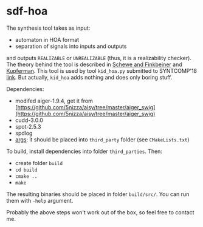 # sdf-hoa

The synthesis tool takes as input:

- automaton in HOA format
- separation of signals into inputs and outputs

and outputs `REALIZABLE` or `UNREALIZABLE` (thus, it is a realizability checker).
The theory behind the tool is described in
[Schewe and Finkbeiner](https://www.react.uni-saarland.de/publications/atva07.pdf) and
[Kupferman](http://www.cse.huji.ac.il/~ornak/publications/lics06c.pdf).
This tool is used by tool `kid_hoa.py` submitted to SYNTCOMP'18 [link](https://github.com/5nizza/party-elli/tree/syntcomp18).
But actually, `kid_hoa` adds nothing and does only boring stuff.

Dependencies:

- modifed aiger-1.9.4, get it from [https://github.com/5nizza/aisy/tree/master/aiger_swig](https://github.com/5nizza/aisy/tree/master/aiger_swig)
- cudd-3.0.0
- spot-2.5.3
- spdlog
- [args](https://github.com/Taywee/args): it should be placed into `third_party` folder (see `CMakeLists.txt`)

To build, install dependencies into folder `third_parties`.
Then:

- create folder `build`
- `cd build`
- `cmake ..`
- `make`

The resulting binaries should be placed in folder `build/src/`.
You can run them with `-help` argument.

Probably the above steps won't work out of the box,
so feel free to contact me.

